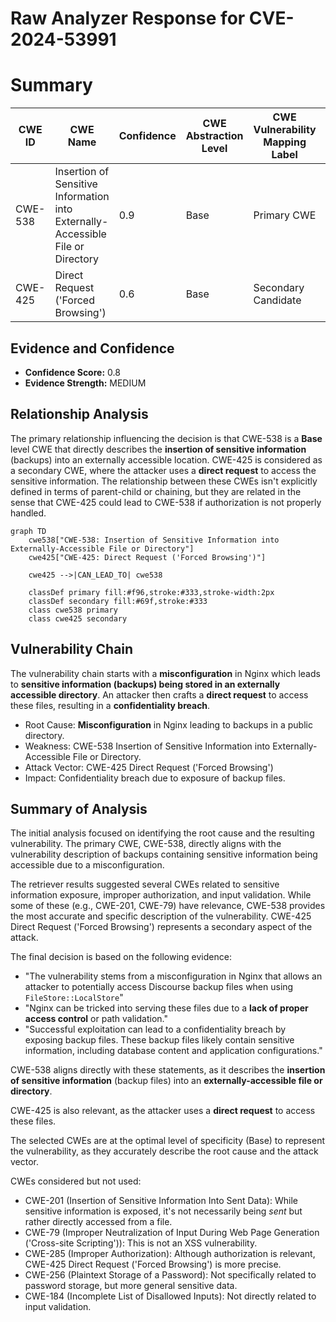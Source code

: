 # Raw Analyzer Response for CVE-2024-53991

# Summary
| CWE ID | CWE Name | Confidence | CWE Abstraction Level | CWE Vulnerability Mapping Label | CWE-Vulnerability Mapping Notes |
|---|---|---|---|---|---|
| CWE-538 | Insertion of Sensitive Information into Externally-Accessible File or Directory | 0.9 | Base | Primary CWE | Allowed |
| CWE-425 | Direct Request ('Forced Browsing') | 0.6 | Base | Secondary Candidate | Allowed |

## Evidence and Confidence

*   **Confidence Score:** 0.8
*   **Evidence Strength:** MEDIUM

## Relationship Analysis
The primary relationship influencing the decision is that CWE-538 is a **Base** level CWE that directly describes the **insertion of sensitive information** (backups) into an externally accessible location. CWE-425 is considered as a secondary CWE, where the attacker uses a **direct request** to access the sensitive information. The relationship between these CWEs isn't explicitly defined in terms of parent-child or chaining, but they are related in the sense that CWE-425 could lead to CWE-538 if authorization is not properly handled.

```mermaid
graph TD
    cwe538["CWE-538: Insertion of Sensitive Information into Externally-Accessible File or Directory"]
    cwe425["CWE-425: Direct Request ('Forced Browsing')"]
    
    cwe425 -->|CAN_LEAD_TO| cwe538
    
    classDef primary fill:#f96,stroke:#333,stroke-width:2px
    classDef secondary fill:#69f,stroke:#333
    class cwe538 primary
    class cwe425 secondary
```

## Vulnerability Chain
The vulnerability chain starts with a **misconfiguration** in Nginx which leads to **sensitive information (backups) being stored in an externally accessible directory**. An attacker then crafts a **direct request** to access these files, resulting in a **confidentiality breach**.

*   Root Cause: **Misconfiguration** in Nginx leading to backups in a public directory.
*   Weakness: CWE-538 Insertion of Sensitive Information into Externally-Accessible File or Directory.
*   Attack Vector: CWE-425 Direct Request ('Forced Browsing')
*   Impact: Confidentiality breach due to exposure of backup files.

## Summary of Analysis
The initial analysis focused on identifying the root cause and the resulting vulnerability. The primary CWE, CWE-538, directly aligns with the vulnerability description of backups containing sensitive information being accessible due to a misconfiguration.

The retriever results suggested several CWEs related to sensitive information exposure, improper authorization, and input validation. While some of these (e.g., CWE-201, CWE-79) have relevance, CWE-538 provides the most accurate and specific description of the vulnerability. CWE-425 Direct Request ('Forced Browsing') represents a secondary aspect of the attack.

The final decision is based on the following evidence:

*   "The vulnerability stems from a misconfiguration in Nginx that allows an attacker to potentially access Discourse backup files when using `FileStore::LocalStore`"
*   "Nginx can be tricked into serving these files due to a **lack of proper access control** or path validation."
*   "Successful exploitation can lead to a confidentiality breach by exposing backup files. These backup files likely contain sensitive information, including database content and application configurations."

CWE-538 aligns directly with these statements, as it describes the **insertion of sensitive information** (backup files) into an **externally-accessible file or directory**.

CWE-425 is also relevant, as the attacker uses a **direct request** to access these files.

The selected CWEs are at the optimal level of specificity (Base) to represent the vulnerability, as they accurately describe the root cause and the attack vector.

CWEs considered but not used:

*   CWE-201 (Insertion of Sensitive Information Into Sent Data): While sensitive information is exposed, it's not necessarily being *sent* but rather directly accessed from a file.
*   CWE-79 (Improper Neutralization of Input During Web Page Generation ('Cross-site Scripting')): This is not an XSS vulnerability.
*   CWE-285 (Improper Authorization): Although authorization is relevant, CWE-425 Direct Request ('Forced Browsing') is more precise.
*   CWE-256 (Plaintext Storage of a Password): Not specifically related to password storage, but more general sensitive data.
*   CWE-184 (Incomplete List of Disallowed Inputs): Not directly related to input validation.